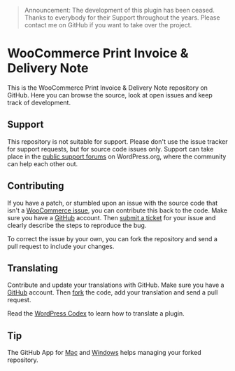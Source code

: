 > Announcement: The development of this plugin has been ceased. Thanks to everybody for their Support throughout the years. Please contact me on GitHub if you want to take over the project.

# WooCommerce Print Invoice & Delivery Note

This is the WooCommerce Print Invoice & Delivery Note repository on GitHub. Here you can browse the source, look at open issues and keep track of development.

## Support

This repository is not suitable for support. Please don't use the issue tracker for support requests, but for source code issues only. Support can take place in the [public support forums](http://wordpress.org/support/plugin/woocommerce-delivery-notes) on WordPress.org, where the community can help each other out.

## Contributing

If you have a patch, or stumbled upon an issue with the source code that isn't a [WooCommerce issue](https://github.com/woothemes/woocommerce/issues?labels=Bug&milestone=22&state=open), you can contribute this back to the code. Make sure you have a [GitHub](https://github.com/signup/free) account. Then [submit a ticket](https://github.com/piffpaffpuff/woocommerce-delivery-notes/issues) for your issue and clearly describe the steps to reproduce the bug. 

To correct the issue by your own, you can fork the repository and send a pull request to include your changes.

## Translating

Contribute and update your translations with GitHub. Make sure you have a [GitHub](https://github.com/signup/free) account. Then [fork](https://github.com/piffpaffpuff/woocommerce-delivery-notes/fork) the code, add your translation and send a pull request.

Read the [WordPress Codex](http://codex.wordpress.org/Translating_WordPress) to learn how to translate a plugin.

## Tip

The GitHub App for [Mac](https://mac.github.com) and [Windows](https://windows.github.com) helps managing your forked repository.